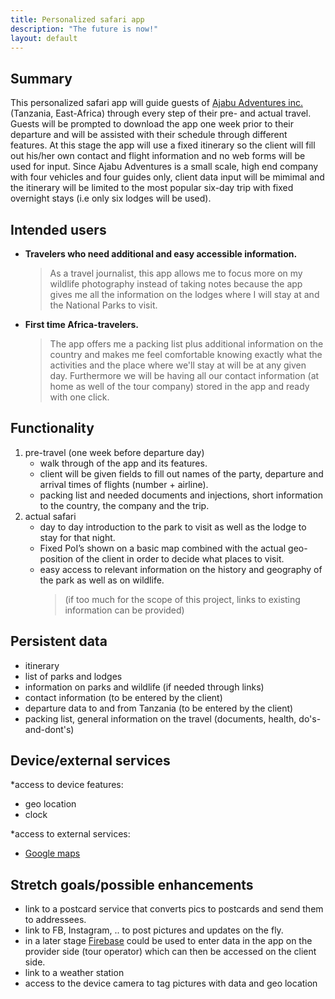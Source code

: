 ```yaml
---
title: Personalized safari app
description: "The future is now!"
layout: default
---
```


## Summary

This personalized safari app will guide guests of [Ajabu Adventures inc.](https://ajabu-adventures.com/) (Tanzania, East-Africa) through every step of their pre- and actual travel.
Guests will be prompted to download the app one week prior to their departure and will be assisted with their schedule through different features. 
At this stage the app will use a fixed itinerary so the client will fill out his/her own contact and flight information and no web forms will be used for input.
Since Ajabu Adventures is a small scale, high end company with four vehicles and four guides only, client data input will be mimimal and the itinerary will be limited to the most popular six-day trip with fixed overnight stays (i.e only six lodges will be used).


## Intended users

* **Travelers who need additional and easy accessible information.**
    > As a travel journalist, this app allows me to focus more on my wildlife photography instead of taking notes because the app gives me all the information on the lodges where I will stay at and the National Parks to visit.

* **First time Africa-travelers.**
    > The app offers me a packing list plus additional information on the country  and makes me feel comfortable knowing exactly what the activities and the place where we'll stay at will be at any given day. Furthermore we will be having all our contact information (at home as well of the tour company) stored in the app and ready with one click.  



## Functionality

1. pre-travel (one week before departure day)
   * walk through of the app and its features.
   * client will be given fields to fill out names of the party, departure and arrival times of flights (number + airline).
   * packing list and needed documents and injections, short information to the country, the company and the trip.
2. actual safari
   * day to day introduction to the park to visit as well as the lodge to stay for that night.
   * Fixed PoI’s shown on a basic map combined with the actual geo-position of the client in order to decide what places to visit.
   * easy access to relevant information on the history and geography of the park as well as on wildlife. 
      >(if too much for the scope of this project, links to existing information can be provided)

    
   
   
## Persistent data

* itinerary
* list of parks and lodges
* information on parks and wildlife (if needed through links)
* contact information (to be entered by the client)
* departure data to and from Tanzania (to be entered by the client)
* packing list, general information on the travel (documents, health, do's-and-dont's)



## Device/external services

*access to device features:
   * geo location
   * clock


*access to external services: 
   * [Google maps](https://developers.google.com/maps/documentation/javascript/tutorial) 
  


## Stretch goals/possible enhancements

* link to a postcard service that converts pics to postcards and send them to addressees.
* link to FB, Instagram, .. to post pictures and updates on the fly.
* in a later stage [Firebase]( https://firebase.google.com/docs/reference/android/packages) could be used to enter data in the app  on the provider side (tour operator)  which can then be accessed on the client side.
*  link to a weather station
* access to the device camera to tag pictures with data and geo location

